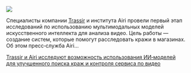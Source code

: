 <!--2025-05-14 14:38:22-->
<div class="yb">
  <div class="rss habr"><img src="https://habrastorage.org/getpro/habr/upload_files/aab/7df/751/aab7df751b87e56e47ef54389a6a063a.png" /><p>Специалисты компании <a href="https://trassir.ru/" rel="noopener noreferrer nofollow">Trassir</a> и института Airi провели первый этап исследований по&nbsp;использованию мультимодальных моделей искусственного интеллекта для&nbsp;анализа видео. Цель работы&nbsp;— создание систем, которые помогут расследовать кражи в&nbsp;магазинах. Об&nbsp;этом пресс‑служба Airi... <p class="titl"><a href="https://habr.com/ru/news/909452/?utm_source=habrahabr&utm_medium=rss&utm_campaign=909452">Trassir и Airi исследуют возможность использования ИИ‑моделей для улучшенного поиска краж и контроля сервиса по видео</a></p></div>
</div>
